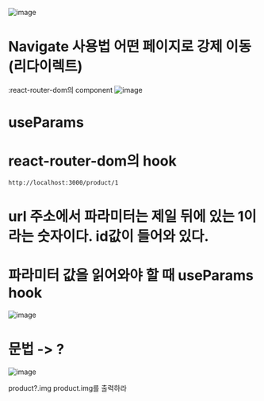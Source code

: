![image](https://github.com/aeiouzz/react/assets/145514483/9a78e5ca-1388-4506-abb5-acf88a090315)


# Navigate 사용법 어떤 페이지로 강제 이동(리다이렉트)
:react-router-dom의 component
![image](https://github.com/aeiouzz/react/assets/145514483/08890afb-94c2-40fb-a6a4-fe81302badf4)

# useParams
# react-router-dom의 hook

```
http://localhost:3000/product/1
```

# url 주소에서 파라미터는 제일 뒤에 있는 1이라는 숫자이다. id값이 들어와 있다.
# 파라미터 값을 읽어와야 할 때 useParams hook 
![image](https://github.com/aeiouzz/react/assets/145514483/9dc3e2c6-6edd-486a-a62e-0d52ae5b627f)

# 문법 -> ?
![image](https://github.com/aeiouzz/react/assets/145514483/af6663b6-73d1-4deb-989c-78ba234e60a8)

product?.img product.img를 출력하라
